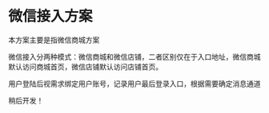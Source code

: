 # 微信接入方案

本方案主要是指微信商城方案

微信接入分两种模式：微信商城和微信店铺，二者区别仅在于入口地址，微信商城默认访问商城首页，微信店铺默认访问店铺首页。

用户登陆后视需求绑定用户账号，记录用户最后登录入口，根据需要确定消息通道


稍后开发！




